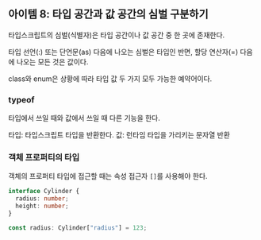 ## 아이템 8: 타입 공간과 값 공간의 심벌 구분하기

타입스크립트의 심벌(식별자)은 타입 공간이나 값 공간 중 한 곳에 존재한다.

타입 선언(:) 또는 단언문(as) 다음에 나오는 심벌은 타입인 반면,
할당 연산자(=) 다음에 나오는 모든 것은 값이다.

class와 enum은 상황에 따라 타입 값 두 가지 모두 가능한 예약어이다.

### typeof

타입에서 쓰일 때와 값에서 쓰일 때 다른 기능을 한다.

타입: 타입스크립트 타입을 반환한다.
값: 런타임 타입을 가리키는 문자열 반환

### 객체 프로퍼티의 타입

객체의 프로퍼티 타입에 접근할 때는 속성 접근자 `[]`를 사용해야 한다.

```ts
interface Cylinder {
  radius: number;
  height: number;
}

const radius: Cylinder["radius"] = 123;
```
